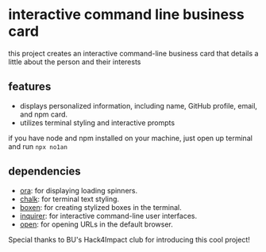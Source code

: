 # interactive command line business card

this project creates an interactive command-line business card that details a little about the person and their interests

## features

- displays personalized information, including name, GitHub profile, email, and npm card.
- utilizes terminal styling and interactive prompts

if you have node and npm installed on your machine, just open up terminal and run
`npx no1an`

## dependencies

- [ora](https://www.npmjs.com/package/ora): for displaying loading spinners.
- [chalk](https://www.npmjs.com/package/chalk): for terminal text styling.
- [boxen](https://www.npmjs.com/package/boxen): for creating stylized boxes in the terminal.
- [inquirer](https://www.npmjs.com/package/inquirer): for interactive command-line user interfaces.
- [open](https://www.npmjs.com/package/open): for opening URLs in the default browser.

Special thanks to BU's Hack4Impact club for introducing this cool project!

